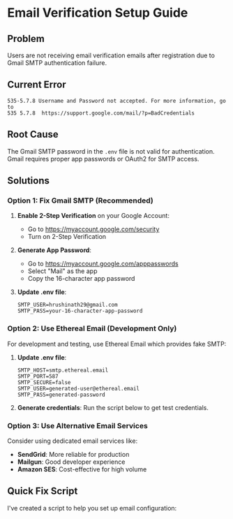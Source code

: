 # Email Verification Setup Guide

## Problem
Users are not receiving email verification emails after registration due to Gmail SMTP authentication failure.

## Current Error
```
535-5.7.8 Username and Password not accepted. For more information, go to
535 5.7.8  https://support.google.com/mail/?p=BadCredentials
```

## Root Cause
The Gmail SMTP password in the `.env` file is not valid for authentication. Gmail requires proper app passwords or OAuth2 for SMTP access.

## Solutions

### Option 1: Fix Gmail SMTP (Recommended)

1. **Enable 2-Step Verification** on your Google Account:
   - Go to https://myaccount.google.com/security
   - Turn on 2-Step Verification

2. **Generate App Password**:
   - Go to https://myaccount.google.com/apppasswords
   - Select "Mail" as the app
   - Copy the 16-character app password

3. **Update .env file**:
   ```env
   SMTP_USER=hrushinath29@gmail.com
   SMTP_PASS=your-16-character-app-password
   ```

### Option 2: Use Ethereal Email (Development Only)

For development and testing, use Ethereal Email which provides fake SMTP:

1. **Update .env file**:
   ```env
   SMTP_HOST=smtp.ethereal.email
   SMTP_PORT=587
   SMTP_SECURE=false
   SMTP_USER=generated-user@ethereal.email
   SMTP_PASS=generated-password
   ```

2. **Generate credentials**: Run the script below to get test credentials.

### Option 3: Use Alternative Email Services

Consider using dedicated email services like:
- **SendGrid**: More reliable for production
- **Mailgun**: Good developer experience
- **Amazon SES**: Cost-effective for high volume

## Quick Fix Script

I've created a script to help you set up email configuration: